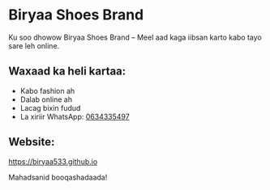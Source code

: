 # Biryaa Shoes Brand

Ku soo dhowow Biryaa Shoes Brand – Meel aad kaga iibsan karto kabo tayo sare leh online.

## Waxaad ka heli kartaa:
- Kabo fashion ah
- Dalab online ah
- Lacag bixin fudud
- La xiriir WhatsApp: [0634335497](https://wa.me/252634335497)

## Website:
https://biryaa533.github.io

Mahadsanid booqashadaada!
